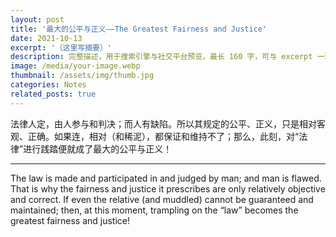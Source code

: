 ```yaml
---
layout: post
title: '最大的公平与正义——The Greatest Fairness and Justice'
date: 2021-10-13
excerpt: '（这里写摘要）'
description: 完整描述，用于搜索引擎与社交平台预览，最长 160 字，可与 excerpt 一致
image: /media/your-image.webp
thumbnail: /assets/img/thumb.jpg
categories: Notes
related_posts: true
---
```


法律人定，由人参与和判决；而人有缺陷。所以其规定的公平、正义，只是相对客观、正确。如果连，相对（和稀泥），都保证和维持不了；那么，此刻，对“法律”进行践踏便就成了最大的公平与正义！

---

The law is made and participated in and judged by man; and man is flawed. That is why the fairness and justice it prescribes are only relatively objective and correct. If even the relative (and muddled) cannot be guaranteed and maintained; then, at this moment, trampling on the “law” becomes the greatest fairness and justice!